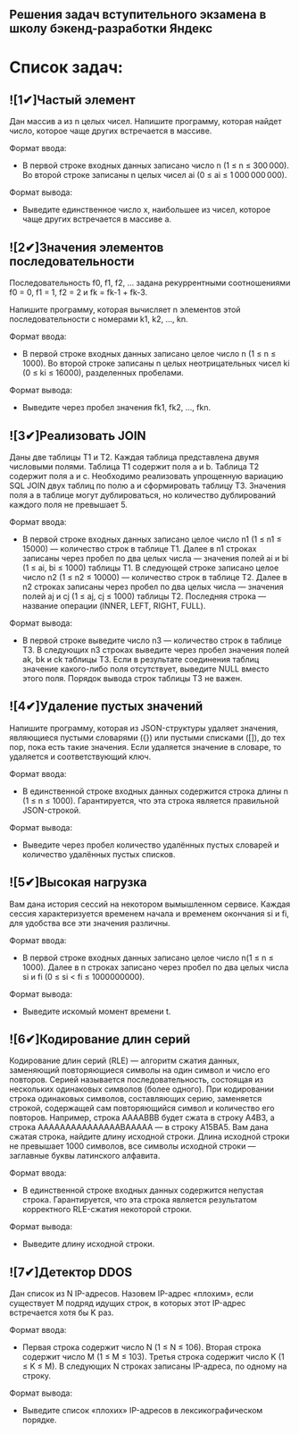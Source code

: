 ## Решения задач вступительного экзамена в школу бэкенд-разработки Яндекс

# Список задач:

## ![1✔]Частый элемент

Дан массив a из n целых чисел. Напишите программу, которая найдет число, которое чаще других встречается в массиве.

Формат ввода:
- В первой строке входных данных записано число n (1 ≤ n ≤ 300 000). Во второй строке записаны n целых чисел ai (0 ≤ ai ≤ 1 000 000 000).

Формат вывода:
- Выведите единственное число x, наибольшее из чисел, которое чаще других встречается в массиве a.

## ![2✔]Значения элементов последовательности

Последовательность f0, f1, f2, … задана рекуррентными соотношениями 
f0 = 0, f1 = 1, f2 = 2 и fk = fk-1 + fk-3.

Напишите программу, которая вычисляет n элементов этой последовательности c номерами k1, k2, …, kn.

Формат ввода:
- В первой строке входных данных записано целое число n (1 ≤ n ≤ 1000).
Во второй строке записаны n целых неотрицательных чисел ki (0 ≤ ki ≤ 16000), разделенных пробелами.

Формат вывода:
- Выведите через пробел значения fk1, fk2, …, fkn.

## ![3✔]Реализовать JOIN

Даны две таблицы T1 и T2. Каждая таблица представлена двумя числовыми полями. Таблица T1 содержит поля a и b. Таблица T2 содержит поля a и с. 
Необходимо реализовать упрощенную вариацию SQL JOIN двух таблиц по полю a и сформировать таблицу T3. 
Значения поля a в таблице могут дублироваться, но количество дублирований каждого поля не превышает 5.

Формат ввода:
- В первой строке входных данных записано целое число n1 (1 ≤ n1 ≤ 15000) –– количество строк в таблице T1. Далее в n1 строках записаны через пробел по два целых числа — значения полей ai и bi (1 ≤ ai, bi ≤ 1000) таблицы T1. В следующей строке записано целое число n2 (1 ≤ n2 ≤ 10000) –– количество строк в таблице T2. Далее в n2 строках записаны через пробел по два целых числа — значения полей aj и cj (1 ≤ aj, cj ≤ 1000) таблицы T2. Последняя строка — название операции (INNER, LEFT, RIGHT, FULL).

Формат вывода:
- В первой строке выведите число n3 — количество строк в таблице T3. В следующих n3 строках выведите через пробел значения полей ak, bk и ck таблицы T3. Если в результате соединения таблиц значение какого-либо поля отсутствует, выведите NULL вместо этого поля. Порядок вывода строк таблицы T3 не важен.

## ![4✔]Удаление пустых значений

Напишите программу, которая из JSON-структуры удаляет значения, являющиеся пустыми словарями ({}) или пустыми списками ([]), до тех пор, пока есть такие значения. Если удаляется значение в словаре, то удаляется и соответствующий ключ.

Формат ввода:
- В единственной строке входных данных содержится строка длины n (1 ≤ n ≤ 1000). Гарантируется, что эта строка является правильной JSON-строкой.

Формат вывода:
- Выведите через пробел количество удалённых пустых словарей и количество удалённых пустых списков.

## ![5✔]Высокая нагрузка

Вам дана история сессий на некотором вымышленном сервисе. Каждая сессия характеризуется временем начала и временем окончания si и fi, для удобства все эти значения различны.

Формат ввода:
- В первой строке входных данных записано целое число n(1 ≤ n ≤ 1000). Далее в n строках записано через пробел по два целых числа si и fi (0 ≤ si < fi ≤ 1000000000).

Формат вывода:
- Выведите искомый момент времени t.

## ![6✔]Кодирование длин серий

Кодирование длин серий (RLE) — алгоритм сжатия данных, заменяющий повторяющиеся символы на один символ и число его повторов. Серией называется последовательность, состоящая из нескольких одинаковых символов (более одного). При кодировании строка одинаковых символов, составляющих серию, заменяется строкой, содержащей сам повторяющийся символ и количество его повторов.
Например, строка AAAABBB будет сжата в строку A4B3, а строка AAAAAAAAAAAAAAABAAAAA — в строку A15BA5.
Вам дана сжатая строка, найдите длину исходной строки. Длина исходной строки не превышает 1000 символов, все символы исходной строки — заглавные буквы латинского алфавита.

Формат ввода:
- В единственной строке входных данных содержится непустая строка. Гарантируется, что эта строка является результатом корректного RLE-сжатия некоторой строки.

Формат вывода:
- Выведите длину исходной строки.

## ![7✔]Детектор DDOS

Дан список из N IP-адресов. Назовем IP-адрес «плохим», если существует M подряд идущих строк, в которых этот IP-адрес встречается хотя бы K раз.

Формат ввода:
- Первая строка содержит число N (1 ≤ N ≤ 106). Вторая строка содержит число M (1 ≤ M ≤ 103). Третья строка содержит число K (1 ≤ K ≤ M). В следующих N строках записаны IP-адреса, по одному на строку.

Формат вывода:
- Выведите список «плохих» IP-адресов в лексикографическом порядке.

